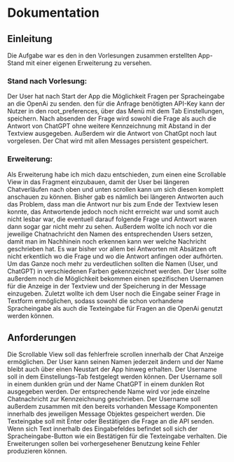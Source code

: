# Dokumentation

## Einleitung
Die Aufgabe war es den in den Vorlesungen zusammen erstellten App-Stand mit einer eigenen Erweiterung zu versehen.

### Stand nach Vorlesung:
Der User hat nach Start der App die Möglichkeit Fragen per Spracheingabe an die OpenAi zu senden. den für die Anfrage
benötigten API-Key kann der Nutzer in den root_preferences, über das Menü mit dem Tab Einstellungen, speichern.
Nach absenden der Frage wird sowohl die Frage als auch die Antwort von ChatGPT ohne weitere Kennzeichnung mit Abstand in der Textview ausgegeben.
Außerdem wir die Antwort von ChatGpt noch laut vorgelesen. Der Chat wird mit allen Messages persistent gespeichert.

### Erweiterung:
Als Erweiterung habe ich mich dazu entschieden, zum einen eine Scrollable View in das Fragment einzubauen, damit 
der User bei längeren Chatverläufen nach oben und unten scrollen kann um sich diesen komplett anschauen zu können.
Bisher gab es nämlich bei längeren Antworten auch das Problem, dass man die Antwort nur bis zum Ende der Textview lesen konnte,
das Antwortende jedoch noch nicht errreicht war und somit auch nicht lesbar war, die eventuell darauf folgende Frage und Antwort waren dann sogar gar nicht mehr zu sehen.
Außerdem wollte ich noch vor die jeweilige Chatnachricht den Namen des entsprechenden Users setzen, damit man im Nachhinein
noch erkennen kann wer welche Nachricht geschrieben hat. Es war bisher vor allem bei Antworten mit Absätzen oft nicht
erkentlich wo die Frage und wo die Antwort anfingen oder aufhörten. Um das Ganze noch mehr zu verdeutlichen sollten die Namen (User, und ChatGPT)
in verschiedenen Farben gekennzeichnet werden.
Der User sollte außerdem noch die Möglichkeit bekommen einen spezifischen Usernamen für die Anzeige in der Textview und der Speicherung in der Message einzugeben.
Zuletzt wollte ich dem User noch die Eingabe seiner Frage in Textform ermöglichen, sodass sowohl die schon vorhandene Spracheingabe
als auch die Texteingabe für Fragen an die OpenAi genutzt werden können.

## Anforderungen
Die Scrollable View soll das fehlerfreie scrollen innerhalb der Chat Anzeige ermöglichen.
Der User kann seinen Namen jederzeit ändern und der Name bleibt auch über einen Neustart der App hinweg erhalten.
Der Username soll in dem Einstellungs-Tab festgelegt werden können.
Der Username soll in einem dunklen grün und der Name ChatGPT in einem dunklen Rot ausgegeben werden.
Der entsprechende Name wird vor jede einzelne Chatnachricht zur Kennzeichnung geschrieben.
Der Username soll außerdem zusammen mit den bereits vorhanden Message Komponenten innerhalb des jeweiligen Message Objektes gespeichert werden.
Die Texteingabe soll mit Enter oder Bestätigen die Frage an die API senden.
Wenn sich Text innerhalb des Eingabefeldes befindet soll sich der Spracheingabe-Button wie ein Bestätigen für die Texteingabe verhalten.
Die Erweiterungen sollen bei vorhergesehener Benutzung keine Fehler produzieren können.



